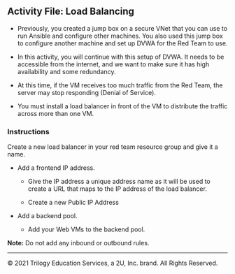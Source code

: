 ## Activity File: Load Balancing

- Previously, you created a jump box on a secure VNet that you can use to run Ansible and configure other machines. You also used this jump box to configure another machine and set up DVWA for the Red Team to use.

- In this activity, you will continue with this setup of DVWA. It needs to be accessible from the internet, and we want to make sure it has high availability and some redundancy. 

- At this time, if the VM receives too much traffic from the Red Team, the server may stop responding (Denial of Service).

- You must install a load balancer in front of the VM to distribute the traffic across more than one VM.


### Instructions

Create a new load balancer in your red team resource group and give it a name. 

- Add a frontend IP address.

	- Give the IP address a unique address name as it will be used to create a URL that maps to the IP address of the load balancer.
	
	- Create a new Public IP Address

- Add a backend pool.
	
	- Add your Web VMs to the backend pool. 

**Note:** Do not add any inbound or outbound rules.

---
© 2021 Trilogy Education Services, a 2U, Inc. brand. All Rights Reserved.

